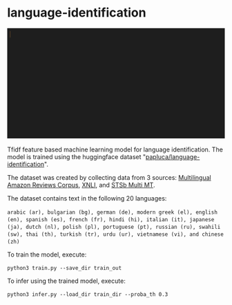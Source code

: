 # language-identification

![Language identification inference demo](demo/language-identification.gif)

Tfidf feature based machine learning model for language identification. The model is trained using the huggingface dataset "[papluca/language-identification](https://huggingface.co/datasets/papluca/language-identification)". 

The dataset was created by collecting data from 3 sources: [Multilingual Amazon Reviews Corpus](https://huggingface.co/datasets/amazon_reviews_multi), [XNLI](https://huggingface.co/datasets/xnli), and [STSb Multi MT](https://huggingface.co/datasets/stsb_multi_mt).

The dataset contains text in the following 20 languages:

`
arabic (ar), bulgarian (bg), german (de), modern greek (el), english (en), spanish (es), french (fr), hindi (hi), italian (it), japanese (ja), dutch (nl), polish (pl), portuguese (pt), russian (ru), swahili (sw), thai (th), turkish (tr), urdu (ur), vietnamese (vi), and chinese (zh)
`

To train the model, execute:
```
python3 train.py --save_dir train_out
```

To infer using the trained model, execute:
```
python3 infer.py --load_dir train_dir --proba_th 0.3
```